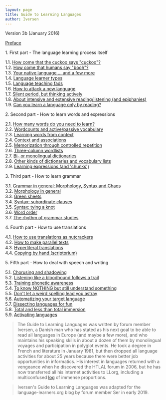 ```yaml
---
layout: page
title: Guide to Learning Languages
author: Iversen
---
```

Version 3b (January 2016)  

[Preface](./preface/)

1\. First part - The language learning process itself

1.1. [How come that the cuckoo says "cuckoo"?](./1-1-how-come-that-the-cuckoo-says-cuckoo/)  
1.2. [How come that humans say "booh"?](./1-2-how-come-that-humans-say-booh/)  
1.3. [Your native language ... and a few more](./1-3-your-native-language-and-a-few-more/)  
1.4. [Language learner types](./1-4-language-learner-types/)  
1.5. [Language teaching fads](./1-5-language-teaching-fads/)  
1.6. [How to attack a new language](./1-6-how-to-attack-a-new-language/)  
1.7. [Silent period, but thinking actively](./1-7-silent-period-but-thinking-actively/)  
1.8. [About intensive and extensive reading/listening (and epiphanies)](./1-8-about-intensive-and-extensive-reading-listening/)  
1.9. [Can you learn a language only by reading?](./1-9-can-you-learn-a-language-only-by-reading/)  

2\. Second part - How to learn words and expressions

2.1. [How many words do you need to learn?](./2-1-how-many-words-do-you-need-to-learn/)  
2.2. [Wordcounts and active/passive vocabulary](./2-2-wordcounts-and-active-passive-vocabulary/)  
2.3. [Learning words from context](./2-3-learning-words-from-context/)  
2.4. [Context and associations](./2-4-context-and-associations/)  
2.5. [Memorization through controlled repetition](./2-5-memorization-through-controlled-repetition/)  
2.6. [Three-column wordlists](./2-6-three-column-wordlists/)  
2.7. [Bi- or monolingual dictionaries](./2-7-bi-or-monolingual-dictionaries/)  
2.8. [Other kinds of dictionaries and vocabulary lists](./2-8-other-kinds-of-dictionaries-and-vocabulary-lists/)  
2.9. [Learning expressions (and 'chunks')](./2-9-learning-expressions-and-chunks/)  

3\. Third part - How to learn grammar

3.1. [Grammar in general: Morphology, Syntax and Chaos](./3-1-grammar-in-general-morphology-syntax-and-chaos/)  
3.2. [Morphology in general](./3-2-morphology-in-general/)  
3.3. [Green sheets](./3-3-green-sheets/)  
3.4. [Syntax: subordinate clauses](./3-4-syntax-subordinate-clauses/)  
3.5. [Syntax: tying a knot](./3-5-syntax-tying-a-knot/)  
3.6. [Word order](./3-6-word-order/)  
3.7. [The rhythm of grammar studies](./3-7-the-rhythm-of-grammar-studies/)  

4\. Fourth part - How to use translations

4.1. [How to use translations as nutcrackers](./4-1-how-to-use-translation-as-nutcrackers/)  
4.2. [How to make parallel texts](./4-2-how-to-make-parallel-texts/)  
4.3. [Hyperliteral translations](./4-3-hyperliteral-translations/)  
4.4. [Copying by hand (scriptorium)](./4-4-copying-by-hand/)  

5\. Fifth part - How to deal with speech and writing

5.1. [Chorusing and shadowing](./5-1-chorusing-and-shadowing/)  
5.2. [Listening like a bloodhound follows a trail](./5-2-listening-like-a-bloodhound-follows-a-trail/)  
5.3. [Training phonetic awareness](./5-3-training-phonetic-awareness/)  
5.4. [To know NOTHING but still understand something](./5-4-to-know-nothing-but-still-understand-something/)  
5.5. [Don't let a weird spelling lead you astray](./5-5-dont-let-a-weird-spelling-lead-you-astray/)  
5.6. [Automatizing your target language](./5-6-automatizing-your-target-language/)  
5.7. [Dissecting languages for fun](./5-7-dissecting-languages-for-fun/)  
5.8. [Total and less than total immersion](./5-8-total-and-less-than-total-immersion/)  
5.9. [Activating languages](./5-9-activating-languages/)  

> The Guide to Learning Languages was written by forum member Iversen, a Danish man who has stated as his next goal to be able to read all languages in Europe (and maybe a few more), and who maintains his speaking skills in about a dozen of them by monolingual voyages and participation in polyglot events. He took a degree in French and literature in January 1981, but then dropped all language activities for about 25 years because there were better job opportunities in informatics. His interest in languages returned with a vengeance when he discovered the HTLAL forum in 2006, but he has now transferred all his internet activities to LLorg, including a multiconfused [log](https://forum.language-learners.org/viewtopic.php?f=15&t=1027) of immense proportions.

> Iversen's Guide to Learning Languages was adapted for the language-learners.org blog by forum member Ser in early 2019.

